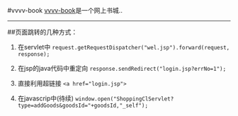 #vvvv-book
[vvvv-book](https://github.com/luowei/demo-repo/tree/master/vvvv-book)是一个网上书城..

--------------------------------------------------------------
##页面跳转的几种方式：

1. 在servlet中
`request.getRequestDispatcher("wel.jsp").forward(request, response);`

2. 在jsp的java代码中重定向
`response.sendRedirect("login.jsp?errNo=1");`

3. 直接利用超链接
`<a href="login.jsp">`

4. 在javascrip中(待续)
`window.open("ShoppingClServlet?type=addGoods&goodsId="+goodsId,"_self");`


